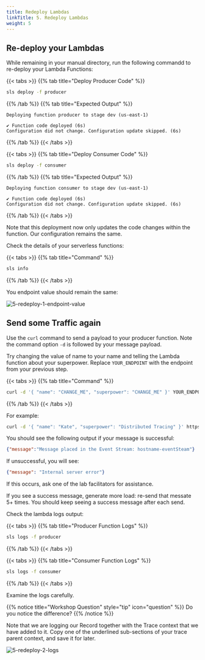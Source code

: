 ```yaml
---
title: Redeploy Lambdas
linkTitle: 5. Redeploy Lambdas
weight: 5
---
```


## Re-deploy your Lambdas

While remaining in your manual directory, run the following commandd to re-deploy your Lambda Functions:

{{< tabs >}} {{% tab title="Deploy Producer Code" %}}

``` bash
sls deploy -f producer
```

{{% /tab %}} {{% tab title="Expected Output" %}}

``` text
Deploying function producer to stage dev (us-east-1)

✔ Function code deployed (6s)
Configuration did not change. Configuration update skipped. (6s)
```

{{% /tab %}} {{< /tabs >}}

{{< tabs >}} {{% tab title="Deploy Consumer Code" %}}

``` bash
sls deploy -f consumer
```

{{% /tab %}} {{% tab title="Expected Output" %}}

``` text
Deploying function consumer to stage dev (us-east-1)

✔ Function code deployed (6s)
Configuration did not change. Configuration update skipped. (6s)
```

{{% /tab %}} {{< /tabs >}}

Note that this deployment now only updates the code changes within the function. Our configuration remains the same.

Check the details of your serverless functions:

{{< tabs >}} {{% tab title="Command" %}}

``` bash
sls info
```

{{% /tab %}} {{< /tabs >}}

You endpoint value should remain the same:

![5-redeploy-1-endpoint-value](../images/5-redeploy-1-endpoint-value.png)

## Send some Traffic again

Use the `curl` command to send a payload to your producer function. Note the command option `-d` is followed by your message payload.

Try changing the value of name to your name and telling the Lambda function about your superpower. Replace `YOUR_ENDPOINT` with the endpoint from your previous step.

{{< tabs >}} {{% tab title="Command" %}}

``` bash
curl -d '{ "name": "CHANGE_ME", "superpower": "CHANGE_ME" }' YOUR_ENDPOINT
```

{{% /tab %}} {{< /tabs >}}

For example:

``` bash
curl -d '{ "name": "Kate", "superpower": "Distributed Tracing" }' https://xvq043lj45.execute-api.us-east-1.amazonaws.com/dev/producer
```

You should see the following output if your message is successful:

``` json
{"message":"Message placed in the Event Stream: hostname-eventSteam"}
```

If unsuccessful, you will see:

``` json
{"message": "Internal server error"}
```

If this occurs, ask one of the lab facilitators for assistance.

If you see a success message, generate more load: re-send that messate 5+ times. You should keep seeing a success message after each send.

Check the lambda logs output:

{{< tabs >}} {{% tab title="Producer Function Logs" %}}

``` bash
sls logs -f producer
```

{{% /tab %}} {{< /tabs >}}

{{< tabs >}} {{% tab title="Consumer Function Logs" %}}

``` bash
sls logs -f consumer
```

{{% /tab %}} {{< /tabs >}}

Examine the logs carefully.

{{% notice title="Workshop Question" style="tip" icon="question" %}}
Do you notice the difference?
{{% /notice %}}

Note that we are logging our Record together with the Trace context that we have added to it. Copy one of the underlined sub-sections of your trace parent context, and save it for later.

![5-redeploy-2-logs](../images/5-redeploy-2-logs.png)

